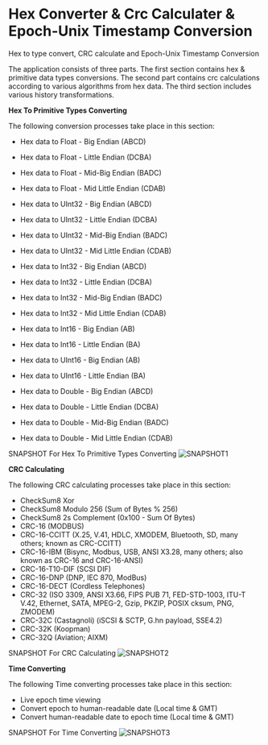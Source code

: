 # Hex Converter & Crc Calculater & Epoch-Unix Timestamp Conversion
Hex to type convert, CRC calculate and Epoch-Unix Timestamp Conversion

The application consists of three parts.
The first section contains hex & primitive data types conversions. The second part contains crc calculations according to various algorithms from hex data. The third section includes various history transformations.

**Hex To Primitive Types Converting**

The following conversion processes take place in this section:

  * Hex data to Float - Big Endian (ABCD)
  * Hex data to Float - Little Endian (DCBA)
  * Hex data to Float - Mid-Big Endian (BADC)
  * Hex data to Float - Mid Little Endian (CDAB)
  
  * Hex data to UInt32 - Big Endian (ABCD)
  * Hex data to UInt32 - Little Endian (DCBA)
  * Hex data to UInt32 - Mid-Big Endian (BADC)
  * Hex data to UInt32 - Mid Little Endian (CDAB)
  
  * Hex data to Int32 - Big Endian (ABCD)
  * Hex data to Int32 - Little Endian (DCBA)
  * Hex data to Int32 - Mid-Big Endian (BADC)
  * Hex data to Int32 - Mid Little Endian (CDAB)
  
  * Hex data to Int16 - Big Endian (AB)
  * Hex data to Int16 - Little Endian (BA)
  * Hex data to UInt16 - Big Endian (AB)
  * Hex data to UInt16 - Little Endian (BA)
  
  * Hex data to Double - Big Endian (ABCD)
  * Hex data to Double - Little Endian (DCBA)
  * Hex data to Double - Mid-Big Endian (BADC)
  * Hex data to Double - Mid Little Endian (CDAB)
  
SNAPSHOT For Hex To Primitive Types Converting
![SNAPSHOT1](https://user-images.githubusercontent.com/42136540/87153810-bb4b3900-c2c0-11ea-95b0-69382422d5af.PNG)

**CRC Calculating**

The following CRC calculating processes take place in this section:
  
  * CheckSum8 Xor
  * CheckSum8 Modulo 256 (Sum of Bytes % 256)
  * CheckSum8 2s Complement (0x100 - Sum Of Bytes)
  * CRC-16 (MODBUS)
  * CRC-16-CCITT (X.25, V.41, HDLC, XMODEM, Bluetooth, SD, many others; known as CRC-CCITT)
  * CRC-16-IBM (Bisync, Modbus, USB, ANSI X3.28, many others; also known as CRC-16 and CRC-16-ANSI)
  * CRC-16-T10-DIF (SCSI DIF)
  * CRC-16-DNP (DNP, IEC 870, ModBus)
  * CRC-16-DECT (Cordless Telephones)
  * CRC-32 (ISO 3309, ANSI X3.66, FIPS PUB 71, FED-STD-1003, ITU-T V.42, Ethernet, SATA, MPEG-2, Gzip, PKZIP, POSIX cksum, PNG, ZMODEM)
  * CRC-32C (Castagnoli) (iSCSI & SCTP, G.hn payload, SSE4.2)
  * CRC-32K (Koopman) 
  * CRC-32Q (Aviation; AIXM)
 
SNAPSHOT For CRC Calculating 
![SNAPSHOT2](https://user-images.githubusercontent.com/42136540/87153817-bdad9300-c2c0-11ea-99bb-cbf77008787c.PNG)

**Time Converting**

The following Time converting processes take place in this section:

* Live epoch time viewing
* Convert epoch to human-readable date (Local time & GMT)
* Convert human-readable date to epoch time (Local time & GMT)

SNAPSHOT For Time Converting
![SNAPSHOT3](https://user-images.githubusercontent.com/42136540/87153824-bf775680-c2c0-11ea-9668-aa95d3457d82.PNG)
